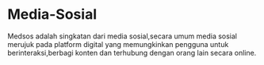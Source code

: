 # Media-Sosial
Medsos adalah singkatan dari media sosial,secara umum media sosial merujuk pada platform digital yang memungkinkan pengguna untuk berinteraksi,berbagi konten dan terhubung dengan orang lain secara online.
